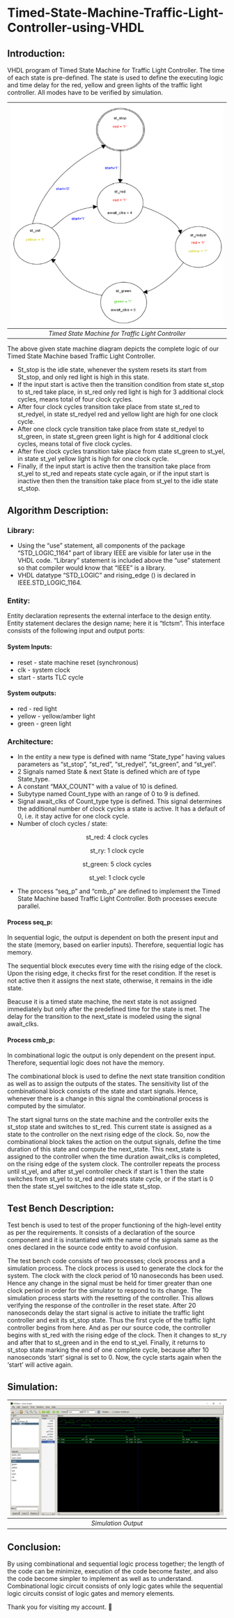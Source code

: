 # Timed-State-Machine-Traffic-Light-Controller-using-VHDL

## Introduction:
VHDL program of Timed State Machine for Traffic Light Controller. The time of each state is pre-defined. The state is used to define the executing logic and time delay for the red, yellow and green lights of the traffic light controller. All modes have to be verified by simulation.

| <img src="./Simulation/Timed State Machine.PNG"> |
|:--:| 
| *Timed State Machine for Traffic Light Controller* |

The above given state machine diagram depicts the complete logic of our Timed State Machine based Traffic Light Controller.

* St_stop is the idle state, whenever the system resets its start from St_stop, and only red light is high in this state.
* If the input start is active then the transition condition from state st_stop to st_red take place, in st_red only red light is high for 3 additional clock cycles, means total of four clock cycles.
* After four clock cycles transition take place from state st_red to st_redyel, in state st_redyel red and yellow light are high for one clock cycle.
* After one clock cycle transition take place from state st_redyel to st_green, in state st_green green light is high for 4 additional clock cycles, means total of five clock cycles.
* After five clock cycles transition take place from state st_green to st_yel, in state st_yel yellow light is high for one clock cycle.
* Finally, if the input start is active then the transition take place from st_yel to st_red and repeats state cycle again, or if the input start is inactive then then the transition take place from st_yel to the idle state st_stop.

## Algorithm Description:

### Library:
* Using the “use” statement, all components of the package “STD_LOGIC_1164” part of library IEEE are visible for later use in the VHDL code. “Library” statement is included above the “use” statement so that compiler would know that “IEEE” is a library.
* VHDL datatype “STD_LOGIC” and rising_edge () is declared in IEEE.STD_LOGIC_1164.

### Entity:
Entity declaration represents the external interface to the design entity. Entity statement declares the design name; here it is “tlctsm”. This interface consists of the following input and output ports:

#### System Inputs:
* reset - state machine reset (synchronous)
* clk - system clock
* start - starts TLC cycle

#### System outputs:
* red - red light
* yellow - yellow/amber light
* green - green light

### Architecture:
* In the entity a new type is defined with name “State_type” having values parameters as “st_stop”, “st_red”, “st_redyel”, “st_green”, and “st_yel”.
* 2 Signals named State & next State is defined which are of type State_type.
* A constant “MAX_COUNT” with a value of 10 is defined.
* Subytype named Count_type with an range of 0 to 9 is defined.
* Signal await_clks of Count_type type is defined. This signal determines the additional number of clock cycles a state is active. It has a default of 0, i.e. it stay active for one clock cycle.
* Number of cloch cycles / state:
<p align="center">st_red: 4 clock cycles</p>
<p align="center">st_ry: 1 clock cycle</p>
<p align="center">st_green: 5 clock cycles</p>
<p align="center">st_yel: 1 clock cycle</p>

* The process “seq_p” and “cmb_p” are defined to implement the Timed State Machine based Traffic Light Controller. Both processes execute parallel.

#### Process seq_p:
In sequential logic, the output is dependent on both the present input and the state (memory, based on earlier inputs). Therefore, sequential logic has memory.

The sequential block executes every time with the rising edge of the clock. Upon the rising edge, it checks first for the reset condition. If the reset is not active then it assigns the next state, otherwise, it remains in the idle state.

Beacuse it is a timed state machine, the next state is not assigned immediately but only after the predefined time for the state is met. The delay for the transition to the next_state is modeled using the signal await_clks.

#### Process cmb_p:
In combinational logic the output is only dependent on the present input. Therefore, sequential logic does not have the memory.

The combinational block is used to define the next state transition condition as well as to assign the outputs of the states. The sensitivity list of the combinational block consists of the state and start signals. Hence, whenever there is a change in this signal the combinational process is computed by the simulator.

The start signal turns on the state machine and the controller exits the st_stop state and switches to st_red. This current state is assigned as a state to the controller on the next rising edge of the clock. So, now the combinational block takes the action on the output signals, define the time duration of this state and compute the next_state. This next_state is assigned to the controller when the time duration await_clks is completed, on the rising edge of the system clock. The controller repeats the process until st_yel, and after st_yel controller check if start is 1 then the state switches from st_yel to st_red and repeats state cycle, or if the start is 0 then the state st_yel switches to the idle state st_stop.

## Test Bench Description:
Test bench is used to test of the proper functioning of the high-level entity as per the requirements. It consists of a declaration of the source component and it is instantiated with the name of the signals same as the ones declared in the source code entity to avoid confusion.

The test bench code consists of two processes; clock process and a simulation process. The clock process is used to generate the clock for the system. The clock with the clock period of 10 nanoseconds has been used. Hence any change in the signal must be held for timer greater than one clock period in order for the simulator to respond to its change. The simulation process starts with the resetting of the controller. This allows verifying the response of the controller in the reset state. After 20 nanoseconds delay the start signal is active to initiate the traffic light controller and exit its st_stop state. Thus the first cycle of the traffic light controller begins from here. And as per our source code, the controller begins with st_red with the rising edge of the clock. Then it changes to st_ry and after that to st_green and in the end to st_yel. Finally, it returns to st_stop state marking the end of one complete cycle, because after 10 nanoseconds ‘start’ signal is set to 0. Now, the cycle starts again when the ‘start’ will active again.

## Simulation:
| <img src="./Simulation/Simulation.png"> |
|:--:| 
| *Simulation Output* |

## Conclusion:
By using combinational and sequential logic process together; the length of the code can be minimize, execution of the code become faster, and also the code become simpler to implement as well as to understand. Combinational logic circuit consists of only logic gates while the sequential logic circuits consist of logic gates and memory elements.

Thank you for visiting my account. :slightly_smiling_face: 
